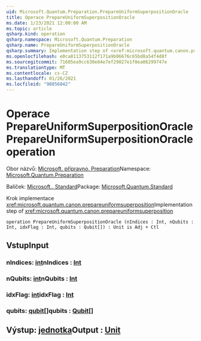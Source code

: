 ```yaml
---
uid: Microsoft.Quantum.Preparation.PrepareUniformSuperpositionOracle
title: Operace PrepareUniformSuperpositionOracle
ms.date: 1/23/2021 12:00:00 AM
ms.topic: article
qsharp.kind: operation
qsharp.namespace: Microsoft.Quantum.Preparation
qsharp.name: PrepareUniformSuperpositionOracle
qsharp.summary: Implementation step of <xref:microsoft.quantum.canon.prepareuniformsuperposition>
ms.openlocfilehash: e0ca8113753112f171a9b06676c65bd8a54f4d8f
ms.sourcegitcommit: 71605ea9cc630e84e7ef29027e1f0ea06299747e
ms.translationtype: MT
ms.contentlocale: cs-CZ
ms.lasthandoff: 01/26/2021
ms.locfileid: "98856842"
---
```

# <a name="prepareuniformsuperpositionoracle-operation"></a><span data-ttu-id="42469-102">Operace PrepareUniformSuperpositionOracle</span><span class="sxs-lookup"><span data-stu-id="42469-102">PrepareUniformSuperpositionOracle operation</span></span>

<span data-ttu-id="42469-103">Obor názvů: [Microsoft. přípravno. Preparation](xref:Microsoft.Quantum.Preparation)</span><span class="sxs-lookup"><span data-stu-id="42469-103">Namespace: [Microsoft.Quantum.Preparation](xref:Microsoft.Quantum.Preparation)</span></span>

<span data-ttu-id="42469-104">Balíček: [Microsoft.. Standard](https://nuget.org/packages/Microsoft.Quantum.Standard)</span><span class="sxs-lookup"><span data-stu-id="42469-104">Package: [Microsoft.Quantum.Standard](https://nuget.org/packages/Microsoft.Quantum.Standard)</span></span>


<span data-ttu-id="42469-105">Krok implementace <xref:microsoft.quantum.canon.prepareuniformsuperposition></span><span class="sxs-lookup"><span data-stu-id="42469-105">Implementation step of <xref:microsoft.quantum.canon.prepareuniformsuperposition></span></span>

```qsharp
operation PrepareUniformSuperpositionOracle (nIndices : Int, nQubits : Int, idxFlag : Int, qubits : Qubit[]) : Unit is Adj + Ctl
```


## <a name="input"></a><span data-ttu-id="42469-106">Vstup</span><span class="sxs-lookup"><span data-stu-id="42469-106">Input</span></span>

### <a name="nindices--int"></a><span data-ttu-id="42469-107">nIndices: [int](xref:microsoft.quantum.lang-ref.int)</span><span class="sxs-lookup"><span data-stu-id="42469-107">nIndices : [Int](xref:microsoft.quantum.lang-ref.int)</span></span>




### <a name="nqubits--int"></a><span data-ttu-id="42469-108">nQubits: [int](xref:microsoft.quantum.lang-ref.int)</span><span class="sxs-lookup"><span data-stu-id="42469-108">nQubits : [Int](xref:microsoft.quantum.lang-ref.int)</span></span>




### <a name="idxflag--int"></a><span data-ttu-id="42469-109">idxFlag: [int](xref:microsoft.quantum.lang-ref.int)</span><span class="sxs-lookup"><span data-stu-id="42469-109">idxFlag : [Int](xref:microsoft.quantum.lang-ref.int)</span></span>




### <a name="qubits--qubit"></a><span data-ttu-id="42469-110">qubits: [qubit](xref:microsoft.quantum.lang-ref.qubit)[]</span><span class="sxs-lookup"><span data-stu-id="42469-110">qubits : [Qubit](xref:microsoft.quantum.lang-ref.qubit)[]</span></span>





## <a name="output--unit"></a><span data-ttu-id="42469-111">Výstup: [jednotka](xref:microsoft.quantum.lang-ref.unit)</span><span class="sxs-lookup"><span data-stu-id="42469-111">Output : [Unit](xref:microsoft.quantum.lang-ref.unit)</span></span>

